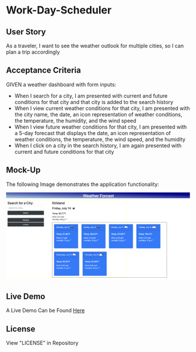 # Work-Day-Scheduler

## User Story

As a traveler, I want to see the weather outlook for multiple cities, so I can plan a trip accordingly

## Acceptance Criteria

GIVEN a weather dashboard with form inputs: 

- When I search for a city, I am presented with current and future conditions for that city and that city is added to the search history
- When I view current weather conditions for that city, I am presented with the city name, the date, an icon representation of weather conditions, the temperature, the humidity, and the wind speed
- When I view future weather conditions for that city, I am presented with a 5-day forecast that displays the date, an icon representation of weather conditions, the temperature, the wind speed, and the humidity
- When I click on a city in the search history, I am again presented with current and future conditions for that city

## Mock-Up

The following Image demonstrates the application functionality:

![Mockup](./assets/Images/mockup.png)


## Live Demo

A Live Demo Can be Found [Here](https://julianmlacey.github.io/Weather-Dashboard/)

## License

View "LICENSE" in Repository
